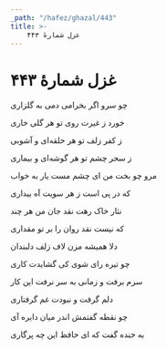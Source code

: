 ```yaml
---
_path: "/hafez/ghazal/443"
title: >-
    غزل شمارهٔ ۴۴۳
---
```

# غزل شمارهٔ ۴۴۳

<div class="b" id="bn1"><div class="m1"><p>چو سرو اگر بخرامی دمی به گلزاری</p></div>
<div class="m2"><p>خورد ز غیرت روی تو هر گلی خاری</p></div></div>
<div class="b" id="bn2"><div class="m1"><p>ز کفر زلف تو هر حلقه‌ای و آشوبی</p></div>
<div class="m2"><p>ز سحر چشم تو هر گوشه‌ای و بیماری</p></div></div>
<div class="b" id="bn3"><div class="m1"><p>مرو چو بخت من ای چشم مست یار به خواب</p></div>
<div class="m2"><p>که در پی است ز هر سویت آه بیداری</p></div></div>
<div class="b" id="bn4"><div class="m1"><p>نثار خاک رهت نقد جان من هر چند</p></div>
<div class="m2"><p>که نیست نقد روان را بر تو مقداری</p></div></div>
<div class="b" id="bn5"><div class="m1"><p>دلا همیشه مزن لاف زلف دلبندان</p></div>
<div class="m2"><p>چو تیره رای شوی کی گشایدت کاری</p></div></div>
<div class="b" id="bn6"><div class="m1"><p>سرم برفت و زمانی به سر نرفت این کار</p></div>
<div class="m2"><p>دلم گرفت و نبودت غم گرفتاری</p></div></div>
<div class="b" id="bn7"><div class="m1"><p>چو نقطه گفتمش اندر میان دایره آی</p></div>
<div class="m2"><p>به خنده گفت که ای حافظ این چه پرگاری</p></div></div>
